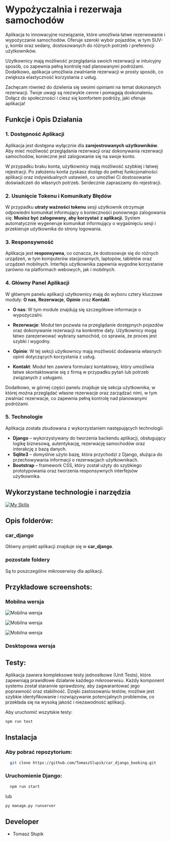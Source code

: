 # Wypożyczalnia i rezerwaja samochodów 

Aplikacja to innowacyjne rozwiązanie, które umożliwia łatwe rezerwowanie i wypożyczanie samochodów. Oferuje szeroki wybór pojazdów, w tym SUV-y, kombi oraz sedany, dostosowanych do różnych potrzeb i preferencji użytkowników.

Użytkownicy mają możliwość przeglądania swoich rezerwacji w intuicyjny sposób, co zapewnia pełną kontrolę nad planowanymi podróżami. Dodatkowo, aplikacja umożliwia zwalnianie rezerwacji w prosty sposób, co zwiększa elastyczność korzystania z usług.

Zachęcam również do dzielenia się swoimi opiniami na temat dokonanych rezerwacji. Twoje uwagi są niezwykle cenne i pomagają doskonaleniu. Dołącz do społeczności i ciesz się komfortem podróży, jaki oferuje aplikacja! 

## Funkcje i Opis Działania

### 1. Dostępność Aplikacji

Aplikacja jest dostępna wyłącznie dla **zarejestrowanych użytkowników**. Aby mieć możliwość przeglądania rezerwacji oraz dokonywania rezerwacji samochodów, konieczne jest zalogowanie się na swoje konto.

W przypadku braku konta, użytkownicy mają możliwość szybkiej i łatwej rejestracji. Po założeniu konta zyskasz dostęp do pełnej funkcjonalności aplikacji oraz indywidualnych ustawień, co umożliwi Ci dostosowanie doświadczeń do własnych potrzeb. Serdecznie zapraszamy do rejestracji.

### 2. Usunięcie Tokenu i Komunikaty Błędów

W przypadku **utraty ważności tokenu** sesji użytkownik otrzymuje odpowiedni komunikat informujący o konieczności ponownego zalogowania się: **Musisz być zalogowany, aby korzystać z aplikacji.** System automatycznie wygeneruje komunikat informujący o wygaśnięciu sesji i przekieruje użytkownika do strony logowania.

### 3. Responsywność

Aplikacja jest **responsywna**, co oznacza, że dostosowuje się do różnych urządzeń, w tym komputerów stacjonarnych, laptopów, tabletów oraz urządzeń mobilnych. Interfejs użytkownika zapewnia wygodne korzystanie zarówno na platformach webowych, jak i mobilnych.

### 4. Główny Panel Aplikacji

W głównym panelu aplikacji użytkownicy mają do wyboru cztery kluczowe moduły: **O nas**, **Rezerwacje**, **Opinie** oraz **Kontakt**.

- **O nas**: W tym module znajdują się szczegółowe informacje o wypożyczalni.

- **Rezerwacje**: Moduł ten pozwala na przeglądanie dostępnych pojazdów oraz dokonywanie rezerwacji na konkretne daty. Użytkownicy mogą łatwo zarezerwować wybrany samochód, co sprawia, że proces jest szybki i wygodny.

- **Opinie**: W tej sekcji użytkownicy mają możliwość dodawania własnych opinii dotyczących korzystania z usług. 

- **Kontakt**: Moduł ten zawiera formularz kontaktowy, który umożliwia łatwe skontaktowanie się z firmą w przypadku pytań lub potrzeb związanych z usługami.

Dodatkowo, w górnej części panelu znajduje się sekcja użytkownika, w której można przeglądać własne rezerwacje oraz zarządzać nimi, w tym zwalniać rezerwacje, co zapewnia pełną kontrolę nad planowanymi podróżami.

### 5. Technologie

Aplikacja została zbudowana z wykorzystaniem następujących technologii:
- **Django** – wykorzystywany do tworzenia backendu aplikacji, obsługujący logikę biznesową, autentykację, rezerwację samochodów oraz interakcję z bazą danych.
- **Sqlite3** – domyślnie użyto bazę, która przychodzi z Django, służąca do przechowywania informacji o rezerwacjach użytkownikach.
- **Bootstrap** – framework CSS, który został użyty do szybkiego prototypowania oraz tworzenia responsywnych interfejsów użytkownika.

## Wykorzystane technologie i narzędzia

[![My Skills](https://skillicons.dev/icons?i=html,scss,bootstrap,sqlite,django,git,vscode,postman)](https://skillicons.dev)


## Opis folderów:

### car_django

Główny projekt aplikacji znajduje się w **car_django**.

### pozostałe foldery

Są to poszczególne mikroserwisy dla aplikacji. 


## Przykładowe screenshots:

### Mobilna wersja 

![Mobilna wersja](car_django/assets/screenOne.jpg)

![Mobilna wersja](car_django/assets/screenTwo.jpg)

![Mobilna wersja](car_django/assets/screenThree.jpg)


### Desktopowa wersja 



## Testy:

Aplikacja zawiera kompleksowe testy jednostkowe (Unit Tests), które zapewniają prawidłowe działanie każdego mikroserwisu. Każdy komponent systemu został starannie sprawdzony, aby zagwarantować jego poprawność oraz stabilność. Dzięki zastosowaniu testów, możliwe jest szybkie identyfikowanie i rozwiązywanie potencjalnych problemów, co przekłada się na wysoką jakość i niezawodność aplikacji.

Aby uruchomić wszytskie testy:

```bash
npm run test
```


## Instalacja

### Aby pobrać repozytorium:

```bash
  git clone https://github.com/TomaszSlupik/car_django_booking.git
```

### Uruchomienie Django:

```bash
  npm run start
```

lub 

```bash
py manage.py runserver
```


## Developer

- Tomasz Słupik





